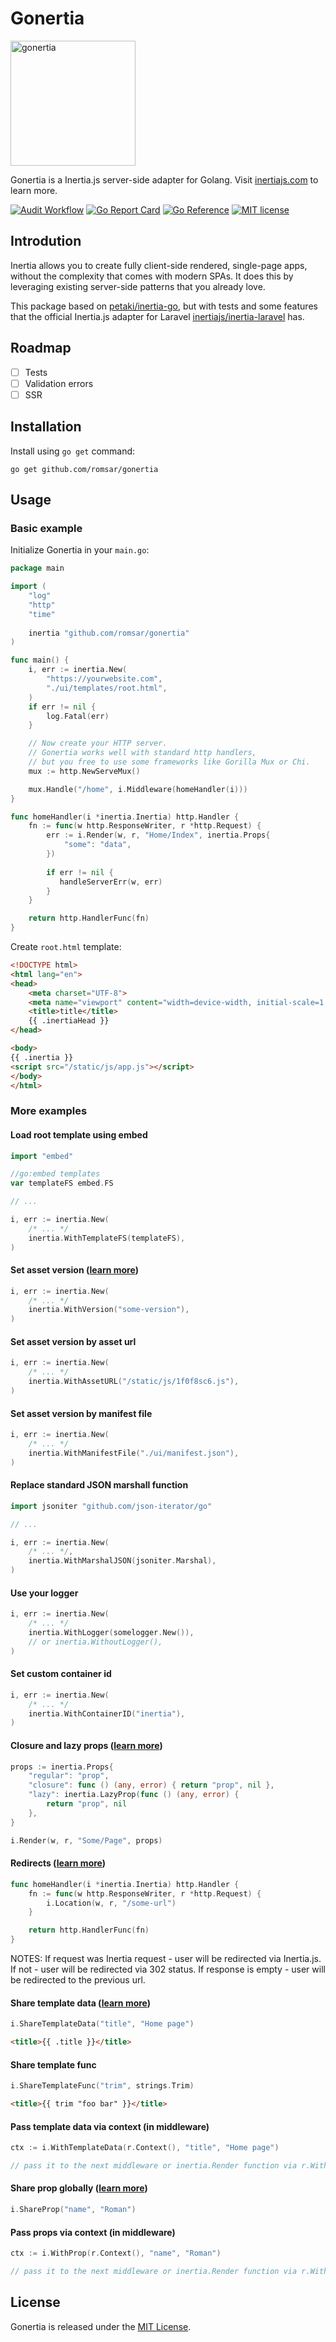 # Gonertia

<img src="https://user-images.githubusercontent.com/27378369/215432769-35e7b0f5-29a9-41d0-ba79-ca81e624b970.png" style="width: 200px"  alt="gonertia"/>

Gonertia is a Inertia.js server-side adapter for Golang. Visit [inertiajs.com](https://inertiajs.com/) to learn more.

[![Audit Workflow](https://github.com/romsar/gonertia/actions/workflows/audit.yml/badge.svg?branch=master)](https://github.com/romsar/gonertia/actions/workflows/audit.yml?query=branch:master)
[![Go Report Card](https://goreportcard.com/badge/github.com/romsar/gonertia)](https://goreportcard.com/report/github.com/romsar/gonertia)
[![Go Reference](https://godoc.org/github.com/romsar/gonertia?status.svg)](https://pkg.go.dev/github.com/romsar/gonertia)
[![MIT license](https://img.shields.io/badge/LICENSE-MIT-orange.svg)](https://github.com/romsar/gonertia/blob/master/LICENSE)

## Introdution

Inertia allows you to create fully client-side rendered, single-page apps, without the complexity that comes with modern SPAs. It does this by leveraging existing server-side patterns that you already love.

This package based on [petaki/inertia-go](https://github.com/petaki/inertia-go), but with tests and some features that the official Inertia.js adapter for Laravel [inertiajs/inertia-laravel](https://github.com/inertiajs/inertia-laravel) has.

## Roadmap
- [ ] Tests
- [ ] Validation errors
- [ ] SSR

## Installation
Install using `go get` command:
```shell
go get github.com/romsar/gonertia
```

## Usage

### Basic example
Initialize Gonertia in your `main.go`:
```go
package main

import (
    "log"
    "http"
    "time"
    
    inertia "github.com/romsar/gonertia"
)

func main() {
    i, err := inertia.New(
        "https://yourwebsite.com",
        "./ui/templates/root.html",
    )
    if err != nil {
        log.Fatal(err)
    }

    // Now create your HTTP server.
    // Gonertia works well with standard http handlers,
    // but you free to use some frameworks like Gorilla Mux or Chi.
    mux := http.NewServeMux()

    mux.Handle("/home", i.Middleware(homeHandler(i)))
}

func homeHandler(i *inertia.Inertia) http.Handler {
    fn := func(w http.ResponseWriter, r *http.Request) {
        err := i.Render(w, r, "Home/Index", inertia.Props{
            "some": "data",
        })
		
        if err != nil {
           handleServerErr(w, err)
        }
    }

    return http.HandlerFunc(fn)
}
```

Create `root.html` template:
```html
<!DOCTYPE html>
<html lang="en">
<head>
    <meta charset="UTF-8">
    <meta name="viewport" content="width=device-width, initial-scale=1.0">
    <title>title</title>
    {{ .inertiaHead }}
</head>

<body>
{{ .inertia }}
<script src="/static/js/app.js"></script>
</body>
</html>
```

### More examples

#### Load root template using embed
```go
import "embed"

//go:embed templates
var templateFS embed.FS

// ...

i, err := inertia.New(
    /* ... */
    inertia.WithTemplateFS(templateFS),
)
```

#### Set asset version ([learn more](https://inertiajs.com/asset-versioning))

```go
i, err := inertia.New(
    /* ... */
    inertia.WithVersion("some-version"),
)
```

#### Set asset version by asset url

```go
i, err := inertia.New(
    /* ... */
    inertia.WithAssetURL("/static/js/1f0f8sc6.js"),
)
```

#### Set asset version by manifest file

```go
i, err := inertia.New(
    /* ... */
    inertia.WithManifestFile("./ui/manifest.json"),
)
```

#### Replace standard JSON marshall function

```go
import jsoniter "github.com/json-iterator/go"

// ...

i, err := inertia.New(
    /* ... */, 
    inertia.WithMarshalJSON(jsoniter.Marshal),
)
```

#### Use your logger

```go
i, err := inertia.New(
    /* ... */
    inertia.WithLogger(somelogger.New()),
    // or inertia.WithoutLogger(),
)
```

#### Set custom container id

```go
i, err := inertia.New(
    /* ... */
    inertia.WithContainerID("inertia"),
)
```

#### Closure and lazy props ([learn more](https://inertiajs.com/partial-reloads))

```go
props := inertia.Props{
    "regular": "prop",
    "closure": func () (any, error) { return "prop", nil },
    "lazy": inertia.LazyProp(func () (any, error) {
        return "prop", nil
    },
}

i.Render(w, r, "Some/Page", props)
```

#### Redirects ([learn more](https://inertiajs.com/redirects))

```go
func homeHandler(i *inertia.Inertia) http.Handler {
    fn := func(w http.ResponseWriter, r *http.Request) {
        i.Location(w, r, "/some-url")
    }

    return http.HandlerFunc(fn)
}
```

NOTES:
If request was Inertia request - user will be redirected via Inertia.js.
If not - user will be redirected via 302 status.
If response is empty - user will be redirected to the previous url.

#### Share template data ([learn more](https://inertiajs.com/responses#root-template-data))

```go
i.ShareTemplateData("title", "Home page")
```

```html
<title>{{ .title }}</title>
```

#### Share template func

```go
i.ShareTemplateFunc("trim", strings.Trim)
```

```html
<title>{{ trim "foo bar" }}</title>
```

#### Pass template data via context (in middleware)

```go
ctx := i.WithTemplateData(r.Context(), "title", "Home page")

// pass it to the next middleware or inertia.Render function via r.WithContext(ctx).
```

#### Share prop globally ([learn more](https://inertiajs.com/shared-data))

```go
i.ShareProp("name", "Roman")
```

#### Pass props via context (in middleware)

```go
ctx := i.WithProp(r.Context(), "name", "Roman")

// pass it to the next middleware or inertia.Render function via r.WithContext(ctx).
```

## License

Gonertia is released under the [MIT License](http://www.opensource.org/licenses/MIT).
